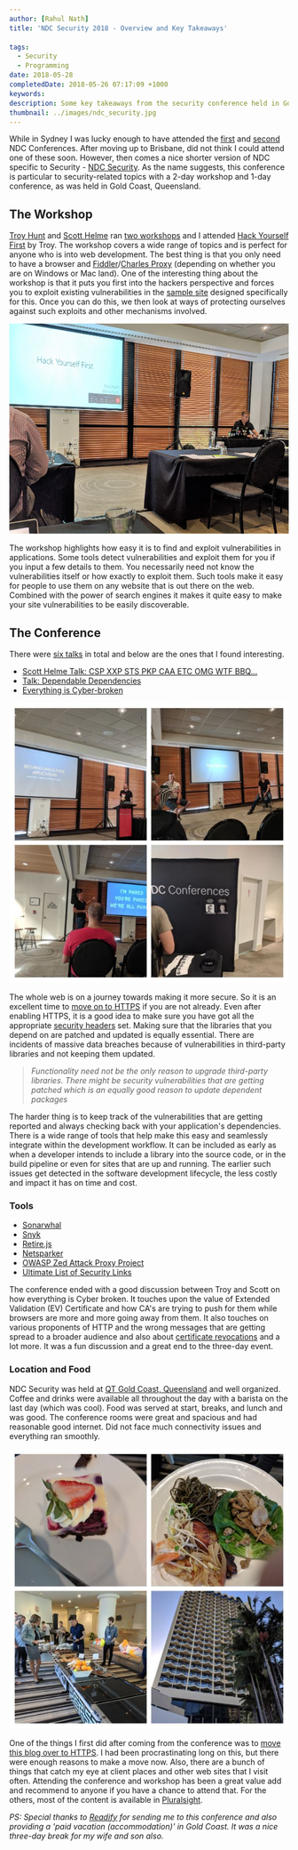 ```yaml
---
author: [Rahul Nath]
title: 'NDC Security 2018 - Overview and Key Takeaways'
  
tags:
  - Security
  - Programming
date: 2018-05-28
completedDate: 2018-05-26 07:17:09 +1000
keywords:
description: Some key takeaways from the security conference held in Gold Coast.
thumbnail: ../images/ndc_security.jpg
---
```


While in Sydney I was lucky enough to have attended the [first](https://www.rahulpnath.com/blog/ndc-sydney/) and [second](https://www.rahulpnath.com/blog/ndc-sydney-2017/) NDC Conferences. After moving up to Brisbane, did not think I could attend one of these soon. However, then comes a nice shorter version of NDC specific to Security - [NDC Security](https://ndcsecurity.com.au/). As the name suggests, this conference is particular to security-related topics with a 2-day workshop and 1-day conference, as was held in Gold Coast, Queensland.

## The Workshop

[Troy Hunt](https://www.troyhunt.com/) and [Scott Helme](https://scotthelme.co.uk/) ran [two workshops](https://ndcsecurity.com.au/workshops/) and I attended [Hack Yourself First](https://ndcsecurity.com.au/workshop/hack-yourself-first-how-to-go-on-the-cyber-offence/) by Troy. The workshop covers a wide range of topics and is perfect for anyone who is into web development. The best thing is that you only need to have a browser and [Fiddler](https://www.telerik.com/download/fiddler)/[Charles Proxy](https://www.charlesproxy.com/download/) (depending on whether you are on Windows or Mac land). One of the interesting thing about the workshop is that it puts you first into the hackers perspective and forces you to exploit existing vulnerabilities in the [sample site](http://hackyourselffirst.troyhunt.com/) designed specifically for this. Once you can do this, we then look at ways of protecting ourselves against such exploits and other mechanisms involved.

<img src="../images/ndc_security_hyf.jpg" class="center" alt="Hack yourself first, Troy Hunt" />

The workshop highlights how easy it is to find and exploit vulnerabilities in applications. Some tools detect vulnerabilities and exploit them for you if you input a few details to them. You necessarily need not know the vulnerabilities itself or how exactly to exploit them. Such tools make it easy for people to use them on any website that is out there on the web. Combined with the power of search engines it makes it quite easy to make your site vulnerabilities to be easily discoverable.

## The Conference

There were [six talks](https://ndcsecurity.com.au/agenda/) in total and below are the ones that I found interesting.

- [Scott Helme Talk: CSP XXP STS PKP CAA ETC OMG WTF BBQ…](https://ndcsecurity.com.au/talk/csp-xxp-sts-pkp-caa-etc-omg-wtf-bbq/)
- [Talk: Dependable Dependencies](https://ndcsecurity.com.au/talk/dependable-dependencies/)
- [Everything is Cyber-broken](https://ndcsecurity.com.au/talk/everything-is-cyber-broken/)

<img src="../images/ndc_security_conference.jpg" class="center" alt="NDC Securtiy, 2018 - Conference" />

The whole web is on a journey towards making it more secure. So it is an excellent time to [move on to HTTPS](https://www.rahulpnath.com/blog/https-for-free-and-why-you-should-care/) if you are not already. Even after enabling HTTPS, it is a good idea to make sure you have got all the appropriate [security headers](https://securityheaders.com/) set. Making sure that the libraries that you depend on are patched and updated is equally essential.
There are incidents of massive data breaches because of vulnerabilities in third-party libraries and not keeping them updated.

> _Functionality need not be the only reason to upgrade third-party libraries. There might be security vulnerabilities that are getting patched which is an equally good reason to update dependent packages_

The harder thing is to keep track of the vulnerabilities that are getting reported and always checking back with your application's dependencies. There is a wide range of tools that help make this easy and seamlessly integrate within the development workflow. It can be included as early as when a developer intends to include a library into the source code, or in the build pipeline or even for sites that are up and running. The earlier such issues get detected in the software development lifecycle, the less costly and impact it has on time and cost.

### Tools

- [Sonarwhal](https://sonarwhal.com/scanner/)
- [Snyk](https://snyk.io/)
- [Retire.js](https://retirejs.github.io/retire.js/)
- [Netsparker](https://www.netsparker.com/)
- [OWASP Zed Attack Proxy Project](https://www.owasp.org/index.php/OWASP_Zed_Attack_Proxy_Project)
- [Ultimate List of Security Links](https://www.troyhunt.com/troys-ultimate-list-of-security-links/)

The conference ended with a good discussion between Troy and Scott on how everything is Cyber broken. It touches upon the value of Extended Validation (EV) Certificate and how CA's are trying to push for them while browsers are more and more going away from them. It also touches on various proponents of HTTP and the wrong messages that are getting spread to a broader audience and also about [certificate revocations](https://scotthelme.co.uk/revocation-is-broken/) and a lot more. It was a fun discussion and a great end to the three-day event.

### Location and Food

NDC Security was held at [QT Gold Coast, Queensland](https://www.qthotelsandresorts.com/gold-coast/) and well organized. Coffee and drinks were available all throughout the day with a barista on the last day (which was cool). Food was served at start, breaks, and lunch and was good. The conference rooms were great and spacious and had reasonable good internet. Did not face much connectivity issues and everything ran smoothly.

<img src="../images/ndc_security_food_location.jpg" class="center" alt="NDC Securtiy, 2018 - Food and Location" />

One of the things I first did after coming from the conference was to [move this blog over to HTTPS](https://www.rahulpnath.com/blog/https-for-free-and-why-you-should-care/). I had been procrastinating long on this, but there were enough reasons to make a move now. Also, there are a bunch of things that catch my eye at client places and other web sites that I visit often. Attending the conference and workshop has been a great value add and recommend to anyone if you have a chance to attend that. For the others, most of the content is available in [Pluralsight](https://www.pluralsight.com/).

_PS: Special thanks to [Readify](https://www.rahulpnath.com/blog/finding-a-job-abroad/) for sending me to this conference and also providing a 'paid vacation (accommodation)' in Gold Coast. It was a nice three-day break for my wife and son also._
